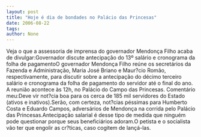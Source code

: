 ```yaml
---
layout: post
title: "Hoje é dia de bondades no Palácio das Princesas"
date: 2006-08-22
tags: 
author: None
---
```

Veja o que a assessoria de imprensa do governador Mendonça Filho acaba de divulgar:Governador discute antecipação do 13º salário e cronograma da folha de pagamentoO governador Mendonça Filho reúne os secretários da Fazenda e Administração, Maria José Briano e Maur?cio Romão, respectivamente, para discutir sobre a antecipação do décimo terceiro salário e cronograma da folha de pagamento do servidor até o final do ano. A reunião acontece às 12h, no Palácio do Campo das Princesas. Comentário meu:Deve vir not?cia boa para os cerca de 185 mil servidores do Estado (ativos e inativos).Serão, com certeza, not?cias péssimas para Humberto Costa e Eduardo Campos, adversários de Mendonça na corrida pelo Palácio das Princesas.Antecipação salarial é desse tipo de medida que ninguém pode questionar porque seus beneficiários adoram.O petista e o socialista vão ter que engolir as cr?ticas, caso cogitem de lançá-las. 